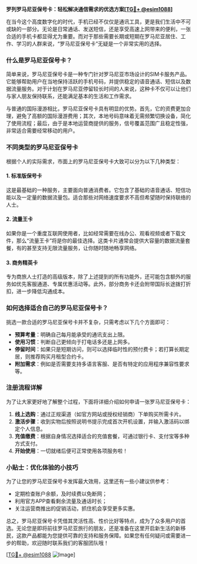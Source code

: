 **罗列罗马尼亚保号卡：轻松解决通信需求的优选方案[[TG💪+ @esim1088](https://t.me/s/esim1088)]**

在当今这个高度数字化的时代，手机已经不仅仅是通讯工具，更是我们生活中不可或缺的一部分。无论是日常通话、发送短信，还是享受高速上网带来的便利，一张合适的手机卡都显得尤为重要。而对于那些需要长期或短期在罗马尼亚居住、工作、学习的人群来说，“罗马尼亚保号卡”无疑是一个非常实用的选择。

### 什么是罗马尼亚保号卡？

简单来说，罗马尼亚保号卡是一种专门针对罗马尼亚市场设计的SIM卡服务产品。它能够帮助用户在当地保持活跃的手机号码，并提供稳定的语音通话、短信以及数据流量服务。对于计划在罗马尼亚停留较长时间的人来说，这种卡不仅可以让他们与家人朋友保持联系，还能满足基本的生活和工作需求。

与普通的国际漫游相比，罗马尼亚保号卡具有明显的优势。首先，它的资费更加合理，避免了高额的国际漫游费用；其次，本地号码意味着无需频繁切换设备，简化了使用流程；最后，由于是本地运营商提供的服务，信号覆盖范围广且稳定性强，非常适合需要经常移动的用户。

### 不同类型的罗马尼亚保号卡

根据个人的实际需求，市面上的罗马尼亚保号卡大致可以分为以下几种类型：

#### 1. **标准版保号卡**
这是最基础的一种服务，主要面向普通消费者。它包含了基础的语音通话、短信功能以及一定量的数据流量包。适合那些对网络速度要求不高但希望随时保持联络的人士。

#### 2. **流量王卡**
如果你是一个重度互联网使用者，比如经常需要在线办公、观看视频或者下载文件，那么“流量王卡”将是你的最佳选择。这类卡片通常会提供大容量的数据流量套餐，有的甚至支持无限流量服务，让你随时随地畅享网络。

#### 3. **商务精英卡**
专为商旅人士打造的高级版本，除了上述提到的所有功能外，还可能包含额外的服务如优先客服通道、专属优惠活动等。此外，部分商务卡还会附带国际长途拨打折扣，进一步降低沟通成本。

### 如何选择适合自己的罗马尼亚保号卡？

挑选一款合适的罗马尼亚保号卡并不复杂，只需考虑以下几个方面即可：

- **预算考量**：明确自己每月能承受的通讯支出上限。
- **使用习惯**：判断自己更倾向于打电话多还是上网多。
- **停留时间**：如果只是短期访问，则可以选择临时性的预付费卡；若打算长期定居，则推荐购买月租型合约卡。
- **附加需求**：例如是否需要支持多语言客服、是否有特定的应用程序兼容性要求等。

### 注册流程详解

为了让大家更好地了解整个过程，下面将详细介绍如何申请一张罗马尼亚保号卡：

1. **线上选购**：通过正规渠道（如官方网站或授权经销商）下单购买所需卡片。
2. **激活步骤**：收到实物后按照说明书提示完成首次开机设置，并输入激活码以绑定个人信息。
3. **充值缴费**：根据自身情况选择适合的充值套餐，可通过银行卡、支付宝等多种方式支付。
4. **开始使用**：一切就绪后便可正常使用各项服务啦！

### 小贴士：优化体验的小技巧

为了让您的罗马尼亚保号卡发挥最大效用，这里还有一些小建议供参考：
- 定期检查账户余额，及时续费以免断网；
- 利用官方APP查看剩余流量及通话时长；
- 关注运营商推出的促销活动，抓住机会享受更多实惠。

总之，罗马尼亚保号卡凭借其灵活性高、性价比好等特点，成为了众多用户的首选。无论您是即将前往罗马尼亚旅行的朋友，还是准备在这里开启新生活的新移民，这款产品都能为您提供可靠的支持和服务保障。如果您有任何疑问或需要进一步的帮助，欢迎随时联系我们的客服团队哦！

[[TG💪+ @esim1088](https://t.me/s/esim1088) ![Image](https://i.postimg.cc/4NQfJmqS/Snipaste-2025-05-13-00-14-12.png)]